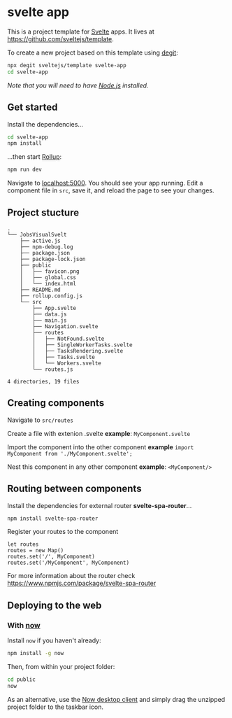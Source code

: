 



# svelte app

This is a project template for [Svelte](https://svelte.dev) apps. It lives at https://github.com/sveltejs/template.

To create a new project based on this template using [degit](https://github.com/Rich-Harris/degit):

```bash
npx degit sveltejs/template svelte-app
cd svelte-app
```

*Note that you will need to have [Node.js](https://nodejs.org) installed.*


## Get started

Install the dependencies...

```bash
cd svelte-app
npm install
```

...then start [Rollup](https://rollupjs.org):

```bash
npm run dev
```

Navigate to [localhost:5000](http://localhost:5000). You should see your app running. Edit a component file in `src`, save it, and reload the page to see your changes.

## Project stucture
```
.
└── JobsVisualSvelt
    ├── active.js
    ├── npm-debug.log
    ├── package.json
    ├── package-lock.json
    ├── public
    │   ├── favicon.png
    │   ├── global.css
    │   └── index.html
    ├── README.md
    ├── rollup.config.js
    └── src
        ├── App.svelte
        ├── data.js
        ├── main.js
        ├── Navigation.svelte
        ├── routes
        │   ├── NotFound.svelte
        │   ├── SingleWorkerTasks.svelte
        │   ├── TasksRendering.svelte
        │   ├── Tasks.svelte
        │   └── Workers.svelte
        └── routes.js

4 directories, 19 files
```
## Creating components
Navigate to `src/routes`

Create a file with extenion .svelte **example**: `MyComponent.svelte`

Import the component into the other component **example** 	`import MyComponent from './MyComponent.svelte';`

Nest this component in any other component **example**: `<MyComponent/>`

## Routing between components
Install the dependencies for external router **svelte-spa-router**...

```bash
npm install svelte-spa-router
```

Register your routes to the component
```
let routes
routes = new Map()
routes.set('/', MyComponent)
routes.set('/MyComponent', MyComponent)
```

For more information about the router check <https://www.npmjs.com/package/svelte-spa-router>

## Deploying to the web

### With [now](https://zeit.co/now)

Install `now` if you haven't already:

```bash
npm install -g now
```

Then, from within your project folder:

```bash
cd public
now
```

As an alternative, use the [Now desktop client](https://zeit.co/download) and simply drag the unzipped project folder to the taskbar icon.

